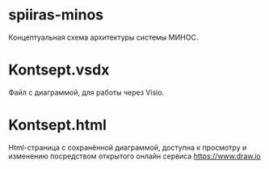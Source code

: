 # spiiras-minos

Концептуальная схема архитектуры системы МИНОС.

# Kontsept.vsdx

Файл с диаграммой, для работы через Visio.

# Kontsept.html

Html-страница с сохранённой диаграммой, доступна к просмотру и изменению посредством открытого онлайн сервиса https://www.draw.io

